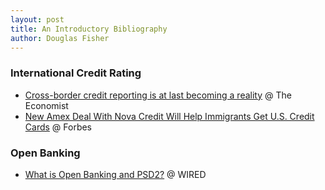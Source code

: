 ```yaml
---
layout: post
title: An Introductory Bibliography
author: Douglas Fisher
---
```


### International Credit Rating


- [Cross-border credit reporting is at last becoming a reality](https://www.economist.com/finance-and-economics/2019/04/11/cross-border-credit-reporting-is-at-last-becoming-a-reality) @ The Economist
- [New Amex Deal With Nova Credit Will Help Immigrants Get U.S. Credit Cards](https://www.forbes.com/sites/advisor/2019/10/25/new-amex-deal-with-nova-credit-will-help-immigrants-get-us-credit-cards) @ Forbes

### Open Banking

- [What is Open Banking and PSD2?](https://www.wired.co.uk/article/open-banking-cma-psd2-explained) @ WIRED